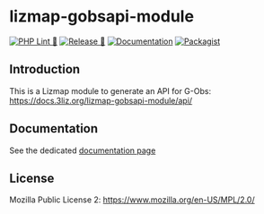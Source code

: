 # lizmap-gobsapi-module

[![PHP Lint 🎳](https://github.com/3liz/lizmap-gobsapi-module/actions/workflows/lint-php.yml/badge.svg)](https://github.com/3liz/lizmap-gobsapi-module/actions/workflows/lint-php.yml)
[![Release 🚀](https://github.com/3liz/lizmap-gobsapi-module/actions/workflows/release.yml/badge.svg)](https://github.com/3liz/lizmap-gobsapi-module/actions/workflows/release.yml)
[![Documentation](https://img.shields.io/badge/Documentation-published-success)](https://docs.3liz.org/lizmap-gobsapi-module/)
[![Packagist](https://img.shields.io/packagist/v/lizmap/lizmap-gobsapi-module)](https://packagist.org/packages/lizmap/lizmap-gobsapi-module)

## Introduction

This is a Lizmap module to generate an API for G-Obs: https://docs.3liz.org/lizmap-gobsapi-module/api/

## Documentation

See the dedicated [documentation page](https://docs.3liz.org/lizmap-gobsapi-module/)

## License

Mozilla Public License 2: https://www.mozilla.org/en-US/MPL/2.0/
